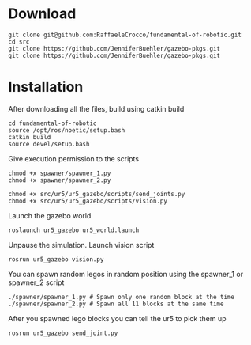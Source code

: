 # Download

  ```
  git clone git@github.com:RaffaeleCrocco/fundamental-of-robotic.git
  cd src
  git clone https://github.com/JenniferBuehler/gazebo-pkgs.git
  git clone https://github.com/JenniferBuehler/gazebo-pkgs.git
  ```

# Installation

After downloading all the files, build using catkin build

  ```
  cd fundamental-of-robotic
  source /opt/ros/noetic/setup.bash
  catkin build
  source devel/setup.bash
  ```
Give execution permission to the scripts

  ```
  chmod +x spawner/spawner_1.py
  chmod +x spawner/spawner_2.py

  chmod +x src/ur5/ur5_gazebo/scripts/send_joints.py
  chmod +x src/ur5/ur5_gazebo/scripts/vision.py
  ```

Launch the gazebo world

  ```
  roslaunch ur5_gazebo ur5_world.launch
  ```
Unpause the simulation. Launch vision script

  ```
  rosrun ur5_gazebo vision.py
  ```
You can spawn random legos in random position using the spawner_1 or spawner_2 script

  ```
  ./spawner/spawner_1.py # Spawn only one random block at the time
  ./spawner/spawner_2.py # Spawn all 11 blocks at the same time
  ```

After you spawned lego blocks you can tell the ur5 to pick them up

  ```
  rosrun ur5_gazebo send_joint.py
  ```
